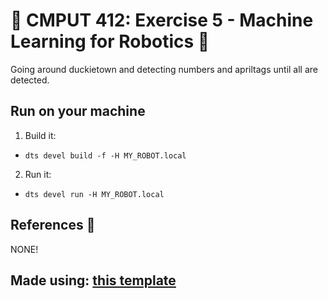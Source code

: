 # 🤖 CMPUT 412: Exercise 5 - Machine Learning for Robotics 🤖

Going around duckietown and detecting numbers and apriltags until all are detected.

## Run on your machine

1. Build it:
  * ```shell 
    dts devel build -f -H MY_ROBOT.local 
    ```   
2. Run it:
  * ```shell 
    dts devel run -H MY_ROBOT.local
    ```   

## References 🫡
NONE!

## Made using: [this template](https://github.com/XZPshaw/CMPUT412503_exercise4)
